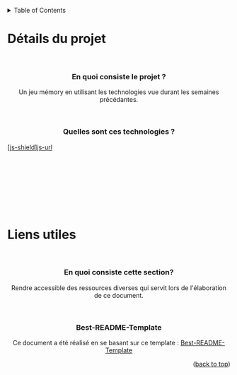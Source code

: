 <a name="document-top"></a>

<!-- TABLE OF CONTENTS -->
<details>
  <summary>Table of Contents</summary>
  <ol>
    <li><a href="#Détails-du-projet">Détail du projet</a></li>
    <li><a href="#liens-utiles">Liens utiles</a></li>
  </ol>
</details>

# Détails du projet

<br>
<h3 align="center">En quoi consiste le projet ?</h3>
<p align="center">Un jeu mémory en utilisant les technologies vue durant les semaines précédantes.</p>
<br>
<h3 align="center">Quelles sont ces technologies ?</h3>

[[js-shield]][js-url]

<br>
<br><br><br><br><br><br>

# Liens utiles

<br>
<h3 align="center">En quoi consiste cette section?</h3>
<p align="center">Rendre accessible des ressources diverses qui servit lors de l'élaboration de ce document.</p>

<br>
<h3 align="center">Best-README-Template</h3>
<p  align="center">Ce document a été réalisé en se basant sur ce template : <a href="https://github.com/othneildrew/Best-README-Template">Best-README-Template</a></p>
<p align="right">(<a href="#document-top">back to top</a>)</p>

[js-shield]: https://img.shields.io/badge/Javascript
[js-url]: https://github.com/RobinPecheurTechnobel/MemoryJs/search?l=javascript

